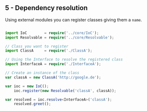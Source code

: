 ## 5 - Dependency resolution

Using external modules you can register classes giving them a `name`.

```ts

import IoC        = require('../core/IoC');
import Resolvable = require('../core/Resolvable');

// Class you want to register
import ClassA     = require('./ClassA');

// Using the Interface to resolve the registered class
import InterfaceA = require('./InterfaceA');

// Create an instance of the class
var classA = new ClassA('http://google.de');

var ioc = new IoC();
    ioc.register(new Resolvable('classA', classA));

var resolved = ioc.resolve<InterfaceA>('classA');
    resolved.greet();

```
